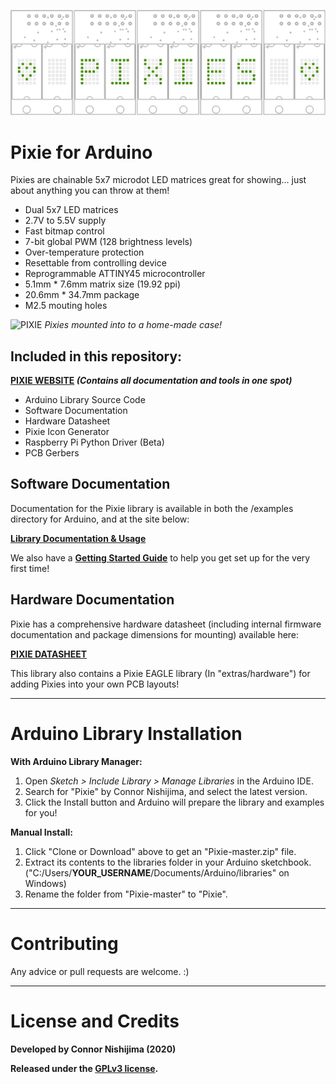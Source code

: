 ![Pixie](extras/img/modules_banner.png)

# Pixie for Arduino

Pixies are chainable 5x7 microdot LED matrices great for showing... just about anything you can throw at them!

- Dual 5x7 LED matrices
- 2.7V to 5.5V supply
- Fast bitmap control
- 7-bit global PWM (128 brightness levels)
- Over-temperature protection
- Resettable from controlling device
- Reprogrammable ATTINY45 microcontroller
- 5.1mm * 7.6mm matrix size (19.92 ppi)
- 20.6mm * 34.7mm package
- M2.5 mouting holes

![PIXIE](https://i.imgur.com/s4ye4Uu.jpg)
*Pixies mounted into to a home-made case!*

## Included in this repository:

**[PIXIE WEBSITE](https://connornishijima.github.io/Pixie/) *(Contains all documentation and tools in one spot)***

- Arduino Library Source Code
- Software Documentation
- Hardware Datasheet
- Pixie Icon Generator
- Raspberry Pi Python Driver (Beta)
- PCB Gerbers

## Software Documentation

Documentation for the Pixie library is available in both the /examples directory for Arduino, and at the site below:

**[Library Documentation & Usage](https://connornishijima.github.io/Pixie/extras/documentation.html)**

We also have a **[Getting Started Guide](https://github.com/connornishijima/Pixie/blob/master/getting_started.md)** to help you get set up for the very first time!

## Hardware Documentation

Pixie has a comprehensive hardware datasheet (including internal firmware documentation and package dimensions for mounting) available here:

**[PIXIE DATASHEET](https://connornishijima.github.io/Pixie/extras/datasheet.html)**

This library also contains a Pixie EAGLE library (In "extras/hardware") for adding Pixies into your own PCB layouts!

----------
# Arduino Library Installation

**With Arduino Library Manager:**

1. Open *Sketch > Include Library > Manage Libraries* in the Arduino IDE.
2. Search for "Pixie" by Connor Nishijima, and select the latest version.
3. Click the Install button and Arduino will prepare the library and examples for you!

**Manual Install:**

1. Click "Clone or Download" above to get an "Pixie-master.zip" file.
2. Extract its contents to the libraries folder in your Arduino sketchbook. ("C:/Users/**YOUR_USERNAME**/Documents/Arduino/libraries" on Windows)
3. Rename the folder from "Pixie-master" to "Pixie".

----------
# Contributing
Any advice or pull requests are welcome. :)

----------
# License and Credits
**Developed by Connor Nishijima (2020)**

**Released under the [GPLv3 license](http://www.gnu.org/licenses/gpl-3.0.en.html).**
